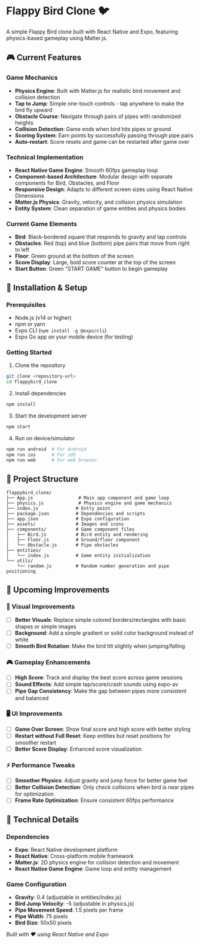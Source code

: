 # Flappy Bird Clone 🐦

A simple Flappy Bird clone built with React Native and Expo, featuring physics-based gameplay using Matter.js.

## 🎮 Current Features

### Game Mechanics

- **Physics Engine**: Built with Matter.js for realistic bird movement and collision detection
- **Tap to Jump**: Simple one-touch controls - tap anywhere to make the bird fly upward
- **Obstacle Course**: Navigate through pairs of pipes with randomized heights
- **Collision Detection**: Game ends when bird hits pipes or ground
- **Scoring System**: Earn points by successfully passing through pipe pairs
- **Auto-restart**: Score resets and game can be restarted after game over

### Technical Implementation

- **React Native Game Engine**: Smooth 60fps gameplay loop
- **Component-based Architecture**: Modular design with separate components for Bird, Obstacles, and Floor
- **Responsive Design**: Adapts to different screen sizes using React Native Dimensions
- **Matter.js Physics**: Gravity, velocity, and collision physics simulation
- **Entity System**: Clean separation of game entities and physics bodies

### Current Game Elements

- **Bird**: Black-bordered square that responds to gravity and tap controls
- **Obstacles**: Red (top) and blue (bottom) pipe pairs that move from right to left
- **Floor**: Green ground at the bottom of the screen
- **Score Display**: Large, bold score counter at the top of the screen
- **Start Button**: Green "START GAME" button to begin gameplay

## 🚀 Installation & Setup

### Prerequisites

- Node.js (v14 or higher)
- npm or yarn
- Expo CLI (`npm install -g @expo/cli`)
- Expo Go app on your mobile device (for testing)

### Getting Started

1. Clone the repository

```bash
git clone <repository-url>
cd flappybird_clone
```

2. Install dependencies

```bash
npm install
```

3. Start the development server

```bash
npm start
```

4. Run on device/simulator

```bash
npm run android  # For Android
npm run ios      # For iOS
npm run web      # For web browser
```

## 📁 Project Structure

```
flappybird_clone/
├── App.js                 # Main app component and game loop
├── physics.js             # Physics engine and game mechanics
├── index.js              # Entry point
├── package.json          # Dependencies and scripts
├── app.json              # Expo configuration
├── assets/               # Images and icons
├── components/           # Game component files
│   ├── Bird.js           # Bird entity and rendering
│   ├── Floor.js          # Ground/floor component
│   └── Obstacle.js       # Pipe obstacles
├── entities/
│   └── index.js          # Game entity initialization
└── utils/
    └── random.js         # Random number generation and pipe positioning
```

## 🎯 Upcoming Improvements

### 🎨 Visual Improvements

- [ ] **Better Visuals**: Replace simple colored borders/rectangles with basic shapes or simple images
- [ ] **Background**: Add a simple gradient or solid color background instead of white
- [ ] **Smooth Bird Rotation**: Make the bird tilt slightly when jumping/falling

### 🎮 Gameplay Enhancements

- [ ] **High Score**: Track and display the best score across game sessions
- [ ] **Sound Effects**: Add simple tap/score/crash sounds using expo-av
- [ ] **Pipe Gap Consistency**: Make the gap between pipes more consistent and balanced

### 🖥️ UI Improvements

- [ ] **Game Over Screen**: Show final score and high score with better styling
- [ ] **Restart without Full Reset**: Keep entities but reset positions for smoother restart
- [ ] **Better Score Display**: Enhanced score visualization

### ⚡ Performance Tweaks

- [ ] **Smoother Physics**: Adjust gravity and jump force for better game feel
- [ ] **Better Collision Detection**: Only check collisions when bird is near pipes for optimization
- [ ] **Frame Rate Optimization**: Ensure consistent 60fps performance

## 🔧 Technical Details

### Dependencies

- **Expo**: React Native development platform
- **React Native**: Cross-platform mobile framework
- **Matter.js**: 2D physics engine for collision detection and movement
- **React Native Game Engine**: Game loop and entity management

### Game Configuration

- **Gravity**: 0.4 (adjustable in entities/index.js)
- **Bird Jump Velocity**: -5 (adjustable in physics.js)
- **Pipe Movement Speed**: 1.5 pixels per frame
- **Pipe Width**: 75 pixels
- **Bird Size**: 50x50 pixels

_Built with ❤️ using React Native and Expo_
